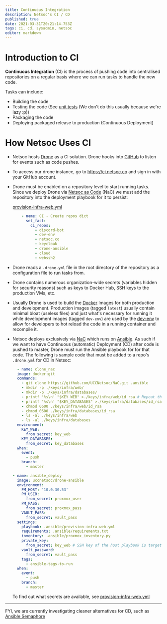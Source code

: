```yaml
---
title: Continuous Integration
description: Netsoc's CI / CD
published: true
date: 2021-03-31T20:21:14.753Z
tags: ci, cd, sysadmin, netsoc
editor: markdown
---
```


# Introduction to CI
**Continuous Integration** (CI) is the process of pushing code into centralised repositories on a regular basis where we can run tasks to handle the new code. 

Tasks can include:
- Building the code 
- Testing the code (See [unit tests](https://en.wikipedia.org/wiki/Unit_testing) (We don't do this usually because we're lazy :p))
- Packaging the code
- Deploying packaged release to production (Continuous Deployment)

# How Netsoc Uses CI

- Netsoc hosts [Drone](https://www.drone.io/) as a CI solution. Drone hooks into [GitHub](https://github.com/uccnetsoc) to listen for events such as code pushes. 

- To access our drone instance, go to https://ci.netsoc.co and sign in with your GitHub account.

- Drone must be enabled on a repository level to start running tasks. Since we deploy Drone via [Netsoc as Code](/sysadmin/netsoc-as-code) (NaC) we must add the repository into the deployment playbook for it to persist:

  [provision-infra-web.yml](https://github.com/UCCNetsoc/NaC/blob/a570cabc13247d846632a6794917e173157dd583/provision-infra-web.yml#L879)
  ```yml
      - name: CI - Create repos dict
        set_fact:
          ci_repos:
            - discord-bot
            - dev-env
            - netsoc.co
            - keycloak
            - drone-ansible
            - cloud
            - webssh2
  ```
  
- Drone reads a `.drone.yml` file in the root directory of the repository as a configuration file to run tasks from.

- Drone contains numerous organization-wide secrets (variables hidden for security reasons) such as keys to Docker Hub, SSH keys to the production VMs, etc.

- Usually Drone is used to build the [Docker](https://docs.docker.com/get-started/overview/) Images for both production and development. 
  Production images (tagged `latest`) usually contain minimal bloat (useless files) and just what's necessary for running it while development images (tagged `dev-env`) are used by the [dev-env](https://github.com/UCCNetsoc/dev-env) to allow for developers to hot reload the code in a running container and recompile it.
  
- Netsoc deploys exclusively via [NaC](/sysadmin/netsoc-as-code) which runs on [Ansible](/sysadmin/intro-to-ansible). As such if we want to have Continuous (automatic) Deployment (CD) after code is pushed to master, Drone must run the Ansible playbook for for that code.
	The following is sample code that must be added to a repo's `.drone.yml` for CD in Netsoc:
  ```yml
    - name: clone_nac
    image: docker:git
    commands:
      - git clone https://github.com/UCCNetsoc/NaC.git .ansible
      - mkdir -p ./keys/infra/web/
      - mkdir -p ./keys/infra/databases/
      - printf '%s\n' "$KEY_WEB" >./keys/infra/web/id_rsa # Repeat this printf and chmod for each host required for deployment
      - printf '%s\n' "$KEY_DATABASES" >./keys/infra/databases/id_rsa
      - chmod 0600 ./keys/infra/web/id_rsa
      - chmod 0600 ./keys/infra/databases/id_rsa
      - ls -al ./keys/infra/web
      - ls -al ./keys/infra/databases
    environment:
      KEY_WEB:
        from_secret: key_web
      KEY_DATABASES:
        from_secret: key_databases
    when:
      event:
        - push
      branch:
        - master

  - name: ansible_deploy
    image: uccnetsoc/drone-ansible
    environment:
      PM_HOST: '10.0.30.53'
      PM_USER:
        from_secret: proxmox_user
      PM_PASS:
        from_secret: proxmox_pass
      VAULT_PASS:
        from_secret: vault_pass
    settings:
      playbook: .ansible/provision-infra-web.yml
      requirements: .ansible/requirements.txt
      inventory: .ansible/proxmox_inventory.py
      private_key:
        from_secret: key_web # SSH key of the host playbook is targeting
      vault_password:
        from_secret: vault_pass
      tags:
        - ansible-tags-to-run
    when:
      event:
        - push
      branch:
        - master
  ```
  To find out what secrets are available, see [provision-infra-web.yml](https://github.com/UCCNetsoc/NaC/blob/a570cabc13247d846632a6794917e173157dd583/provision-infra-web.yml#L847)
  
  
---
FYI, we are currently investigating cleaner alternatives for CD, such as [Ansible Semaphore](https://ansible-semaphore.com/)
